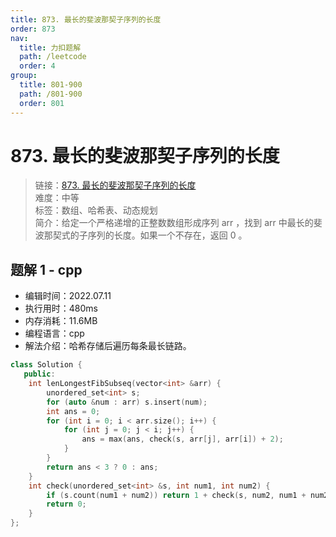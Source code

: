 ```yaml
---
title: 873. 最长的斐波那契子序列的长度
order: 873
nav:
  title: 力扣题解
  path: /leetcode
  order: 4
group:
  title: 801-900
  path: /801-900
  order: 801
---
```


# 873. 最长的斐波那契子序列的长度
    
> 链接：[873. 最长的斐波那契子序列的长度](https://leetcode.cn/problems/length-of-longest-fibonacci-subsequence/)  
> 难度：中等  
> 标签：数组、哈希表、动态规划  
> 简介：给定一个严格递增的正整数数组形成序列 arr ，找到 arr 中最长的斐波那契式的子序列的长度。如果一个不存在，返回  0 。
      
## 题解 1 - cpp
- 编辑时间：2022.07.11
- 执行用时：480ms
- 内存消耗：11.6MB
- 编程语言：cpp
- 解法介绍：哈希存储后遍历每条最长链路。
```cpp
class Solution {
   public:
    int lenLongestFibSubseq(vector<int> &arr) {
        unordered_set<int> s;
        for (auto &num : arr) s.insert(num);
        int ans = 0;
        for (int i = 0; i < arr.size(); i++) {
            for (int j = 0; j < i; j++) {
                ans = max(ans, check(s, arr[j], arr[i]) + 2);
            }
        }
        return ans < 3 ? 0 : ans;
    }
    int check(unordered_set<int> &s, int num1, int num2) {
        if (s.count(num1 + num2)) return 1 + check(s, num2, num1 + num2);
        return 0;
    }
};
```

      